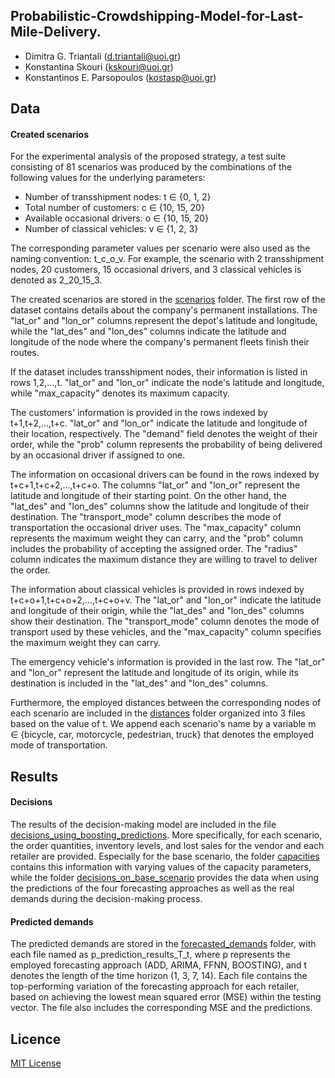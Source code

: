 ## Probabilistic-Crowdshipping-Model-for-Last-Mile-Delivery.
- Dimitra G. Triantali (d.triantali@uoi.gr)
- Konstantina Skouri (kskouri@uoi.gr)
- Konstantinos E. Parsopoulos (kostasp@uoi.gr)

## Data

#### Created scenarios

For the experimental analysis of the proposed strategy, a test suite consisting of 81 scenarios was produced by the combinations of the following values for the underlying parameters:

- Number of transshipment nodes: t &isin; \{0, 1, 2\}
- Total number of customers: c &isin; \{10, 15, 20\}
- Available occasional drivers: o &isin; \{10, 15, 20\}
- Number of classical vehicles: v &isin; \{1, 2, 3\}

The corresponding parameter values per scenario were also used as the naming convention: t_c_o_v. For example, the scenario with 2 transshipment nodes, 20 customers, 15 occasional drivers, and 3 classical vehicles is denoted as 2_20_15_3. 

The created scenarios are stored in the [scenarios](https://github.com/DimitraTriantali/Probabilistic-Crowdshipping-Model-for-Last-Mile-Delivery/tree/cb0a08ec8adb88e9c20a5674432e1c6c68e437db/data/scenarios) folder. The first row of the dataset contains details about the company's permanent installations. The "lat_or" and "lon_or" columns represent the depot's latitude and longitude, while the "lat_des" and "lon_des" columns indicate the latitude and longitude of the node where the company's permanent fleets finish their routes. 

If the dataset includes transshipment nodes, their information is listed in rows 1,2,…,t. "lat_or" and "lon_or" indicate the node's latitude and longitude, while "max_capacity" denotes its maximum capacity. 

The customers' information is provided in the rows indexed by t+1,t+2,...,t+c. "lat_or" and "lon_or" indicate the latitude and longitude of their location, respectively. The "demand" field denotes the weight of their order, while the "prob" column represents the probability of being delivered by an occasional driver if assigned to one. 

The information on occasional drivers can be found in the rows indexed by t+c+1,t+c+2,...,t+c+o. The columns "lat_or" and "lon_or" represent the latitude and longitude of their starting point. On the other hand, the "lat_des" and "lon_des" columns show the latitude and longitude of their destination. The "transport_mode" column describes the mode of transportation the occasional driver uses. The "max_capacity" column represents the maximum weight they can carry, and the "prob" column includes the probability of accepting the assigned order. The "radius" column indicates the maximum distance they are willing to travel to deliver the order. 

The information about classical vehicles is provided in rows indexed by t+c+o+1,t+c+o+2,...,t+c+o+v. The "lat_or" and "lon_or" indicate the latitude and longitude of their origin, while the "lat_des" and "lon_des" columns show their destination. The "transport_mode" column denotes the mode of transport used by these vehicles, and the "max_capacity" column specifies the maximum weight they can carry. 

The emergency vehicle's information is provided in the last row. The "lat_or" and "lon_or" represent the latitude and longitude of its origin, while its destination is included in the "lat_des" and "lon_des" columns.

Furthermore, the employed distances between the corresponding nodes of each scenario are included in the [distances](https://github.com/DimitraTriantali/Probabilistic-Crowdshipping-Model-for-Last-Mile-Delivery/tree/00f4b4d955f500349154f786af01098f8c7eb8cb/data/distances) folder organized into 3 files based on the value of t. We append each scenario's name by a variable m &isin; \{bicycle, car, motorcycle, pedestrian, truck\} that denotes the employed mode of transportation.

## Results

#### Decisions

The results of the decision-making model are included in the file [decisions_using_boosting_predictions](https://github.com/DimitraTriantali/Data-driven-optimization-of-vendor-managed-inventory-for-replenishment-and-distribution-decisions/blob/aa91360599262e5b278926e65e0f8df58bc06338/results/decisions/decisions_using_boosting_predictions.zip). More specifically, for each scenario, the order quantities, inventory levels, and lost sales for the vendor and each retailer are provided. Especially for the base scenario, the folder [capacities](https://github.com/DimitraTriantali/Data-driven-optimization-of-vendor-managed-inventory-for-replenishment-and-distribution-decisions/tree/cc9df78bc4a1ecca763e4408a7b0ed3560dc9628/results/decisions/capacities) contains this information with varying values of the capacity parameters, while the folder [decisions_on_base_scenario](https://github.com/DimitraTriantali/Data-driven-optimization-of-vendor-managed-inventory-for-replenishment-and-distribution-decisions/tree/cc9df78bc4a1ecca763e4408a7b0ed3560dc9628/results/decisions/decisions_on_base_scenario) provides the data when using the predictions of the four forecasting approaches as well as the real demands during the decision-making process.

#### Predicted demands

The predicted demands are stored in the [forecasted_demands](https://github.com/DimitraTriantali/Data-driven-optimization-of-vendor-managed-inventory-for-replenishment-and-distribution-decisions/tree/ac7ea8203ce8d29d5b5a3d23e090849b26785c40/results/forecasted_demands) folder, with each file named as p_prediction_results_T_t, where p represents the employed forecasting approach (ADD, ARIMA, FFNN, BOOSTING), and t denotes the length of the time horizon (1, 3, 7, 14). Each file contains the top-performing variation of the forecasting approach for each retailer, based on achieving the lowest mean squared error (MSE) within the testing vector. The file also includes the corresponding MSE and the predictions.

## Licence

[MIT License](https://github.com/DimitraTriantali/VMI/blob/1b942e22cf74f78bf53897459dacd401e654d56a/LICENSE)

